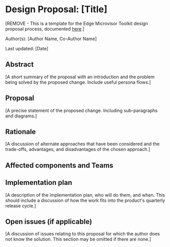 # Design Proposal: [Title]

[REMOVE - This is a template for the Edge Microvisor Toolkit design proposal
process, documented [here](../README.md).]

Author(s): [Author Name, Co-Author Name]

Last updated: [Date]

## Abstract

[A short summary of the proposal with an introduction and the problem being
solved by the proposed change. Include useful persona flows.]

## Proposal

[A precise statement of the proposed change. Including sub-paragraphs and
diagrams.]

## Rationale

[A discussion of alternate approaches that have been considered and the
trade-offs, advantages, and disadvantages of the chosen approach.]

## Affected components and Teams

## Implementation plan

[A description of the implementation plan, who will do them, and when.
This should include a discussion of how the work fits into the product's
quarterly release cycle.]

## Open issues (if applicable)

[A discussion of issues relating to this proposal for which the author does not
know the solution. This section may be omitted if there are none.]
